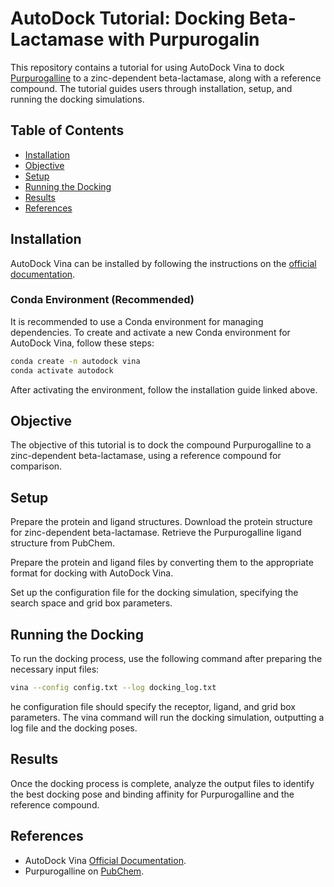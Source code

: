 # AutoDock Tutorial: Docking Beta-Lactamase with Purpurogalin

This repository contains a tutorial for using AutoDock Vina to dock [Purpurogalline](https://pubchem.ncbi.nlm.nih.gov/compound/5281571) to a zinc-dependent beta-lactamase, along with a reference compound. The tutorial guides users through installation, setup, and running the docking simulations.

## Table of Contents
- [Installation](#installation)
- [Objective](#objective)
- [Setup](#setup)
- [Running the Docking](#running-the-docking)
- [Results](#results)
- [References](#references)

## Installation

AutoDock Vina can be installed by following the instructions on the [official documentation](https://autodock-vina.readthedocs.io/en/latest/installation.html). 

### Conda Environment (Recommended)

It is recommended to use a Conda environment for managing dependencies. To create and activate a new Conda environment for AutoDock Vina, follow these steps:

~~~bash
conda create -n autodock vina
conda activate autodock
~~~
After activating the environment, follow the installation guide linked above.
## Objective

The objective of this tutorial is to dock the compound Purpurogalline to a zinc-dependent beta-lactamase, using a reference compound for comparison.
## Setup

  Prepare the protein and ligand structures.
      Download the protein structure for zinc-dependent beta-lactamase.
      Retrieve the Purpurogalline ligand structure from PubChem.

  Prepare the protein and ligand files by converting them to the appropriate format for docking with AutoDock Vina.

  Set up the configuration file for the docking simulation, specifying the search space and grid box parameters.

## Running the Docking

To run the docking process, use the following command after preparing the necessary input files:
~~~bash
vina --config config.txt --log docking_log.txt
~~~
he configuration file should specify the receptor, ligand, and grid box parameters. The vina command will run the docking simulation, outputting a log file and the docking poses.
## Results

Once the docking process is complete, analyze the output files to identify the best docking pose and binding affinity for Purpurogalline and the reference compound.
## References

* AutoDock Vina [Official Documentation](https://autodock-vina.readthedocs.io/en/latest/installation.html).
* Purpurogalline on [PubChem](https://pubchem.ncbi.nlm.nih.gov/compound/5281571).
